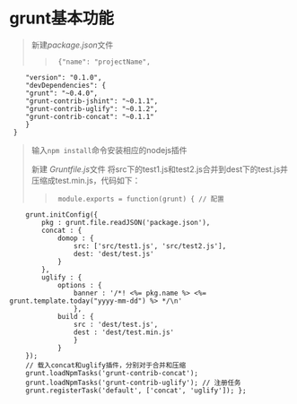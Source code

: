 # grunt基本功能

> 新建*package.json*文件 
>>		{"name": "projectName", 
	 	"version": "0.1.0", 
	 	"devDependencies": { 
	 	"grunt": "~0.4.0", 
	 	"grunt-contrib-jshint": "~0.1.1", 
	 	"grunt-contrib-uglify": "~0.1.2", 
	 	"grunt-contrib-concat": "~0.1.1" 
	 	} 
	 }
>
> 输入`npm install`命令安装相应的nodejs插件
>
> 新建 *Gruntfile.js*文件 
> 将src下的test1.js和test2.js合并到dest下的test.js并压缩成test.min.js，代码如下：
>>		module.exports = function(grunt) { // 配置 
		grunt.initConfig({ 
			pkg : grunt.file.readJSON('package.json'), 
			concat : { 
				domop : { 
					src: ['src/test1.js', 'src/test2.js'], 
					dest: 'dest/test.js' 
				} 
			}, 
			uglify : { 
				options : { 
					banner : '/*! <%= pkg.name %> <%= grunt.template.today("yyyy-mm-dd") %> */\n' 
					}, 
				build : { 
					src : 'dest/test.js', 
					dest : 'dest/test.min.js' 
					} 
				} 
		}); 
		// 载入concat和uglify插件，分别对于合并和压缩 
		grunt.loadNpmTasks('grunt-contrib-concat'); 
		grunt.loadNpmTasks('grunt-contrib-uglify'); // 注册任务
		grunt.registerTask('default', ['concat', 'uglify']); };